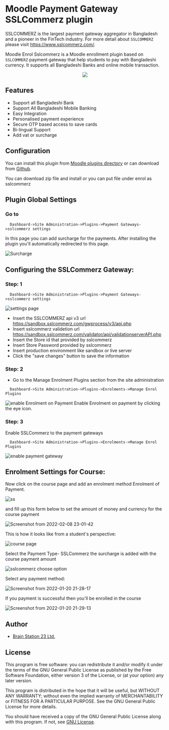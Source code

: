 # Moodle Payment Gateway SSLCommerz plugin

SSLCOMMERZ is the largest payment gateway aggregator in Bangladesh and a pioneer in the FinTech industry. For more detail about `SSLCOMMERZ` please visit https://www.sslcommerz.com/.

Moodle Enrol Sslcommerz is a Moodle enrollment plugin based on `SSLCOMMERZ` payment gateway that help students to pay with Bangladeshi currency. It supports all Bangladeshi Banks and online mobile transaction.

<p align="center">
<img src="https://i.imgur.com/QH1SUwO.jpg">
</p>

## Features
- Support all Bangladeshi Bank 
- Support All Bangladeshi Mobile Banking
- Easy Integration
- Personalised payment experience
- Secure OTP based access to save cards
- Bi-lingual Support
- Add vat or surcharge

## Configuration

You can install this plugin from [Moodle plugins directory](https://moodle.org/plugins) or can download from [Github](https://github.com/eLearning-BS23/paygw_sslcommerz).

You can download zip file and install or you can put file under enrol as sslcommerz

## Plugin Global Settings
### Go to 
```
  Dashboard->Site Administration->Plugins->Payment Gateways->sslcommerz settings
```
In this page you can add surcharge for the payments. After installing the plugin you'll automatically redirected to this page.

![Surcharge](https://user-images.githubusercontent.com/40598386/153025062-b3e23135-1441-4889-a7c8-e7ae6fdfa5b1.png)

## Configuring the SSLCommerz Gateway:
### Step: 1

```
  Dashboard->Site Administration->Plugins->Payment Gateways->sslcommerz settings
```

![settings page](https://user-images.githubusercontent.com/97436713/150731059-4900ac21-169a-4bae-a4ec-999b9ba8a719.png)

- Insert the SSLCOMMERZ api v3 url https://sandbox.sslcommerz.com/gwprocess/v3/api.php
- Insert sslcommerz validetion url https://sandbox.sslcommerz.com/validator/api/validationserverAPI.php
- Insert the Store id that provided by sslcommerz
- Insert Store Password provided by sslcommerz
- Insert production environment like sandbox or live server 
- Click the "save changes" button to save the information

### Step: 2 
- Go to the Manage Enrolment Plugins section from the site administration
```
  Dashboard->Site Administration->Plugins->Enrolments->Manage Enrol Plugins
```

![enable Enrolment on Payment](https://user-images.githubusercontent.com/97436713/150732364-f39bae07-d654-49fe-a2a1-d3015c707acc.png)
Enable Enrolment on payment by clicking the eye icon.

### Step: 3

Enable SSLCommerz to the payment gateways 

```
  Dashboard->Site Administration->Plugins->Enrolments->Manage Enrol Plugins
```

![enable payment gateway](https://user-images.githubusercontent.com/97436713/150734313-7c564f4a-0cbb-4efc-b29e-3058806a77b1.png)


## Enrolment Settings for Course: 

Now click on the course page and add an enrolment method Enrolment of Payment.

![ss](https://user-images.githubusercontent.com/40598386/153038411-0fa254ff-9578-4d2c-845d-7f25fb8958f3.png)

and fill up this form below to set the amount of money and currency for the course payment

![Screenshot from 2022-02-08 23-01-42](https://user-images.githubusercontent.com/40598386/153038786-be57e754-337e-4ed9-83d1-581c65a32c6b.png)

This is how it looks like from a student's perspective:

![course page](https://user-images.githubusercontent.com/97436713/150734644-1ee7a5c0-1e18-4e94-82a8-904f35b8acc4.png)

Select the Payment Type- SSLCommerz the surcharge is added with the course payment amount

![sslcommerz choose option](https://user-images.githubusercontent.com/97436713/150734426-96c6ae7e-f9b1-410f-a11f-a4453ccd3597.png)

Select any payment method:

![Screenshot from 2022-01-20 21-28-17](https://user-images.githubusercontent.com/97436713/150734465-7192e4e6-583a-4b19-b1b8-541f1a97167c.png)

If you payment is successful then you'll be enrolled in the course

![Screenshot from 2022-01-20 21-29-13](https://user-images.githubusercontent.com/97436713/150734685-5d3f1696-034c-498f-abf6-613f0d1ab4c7.png)

## Author
- [Brain Station 23 Ltd.](https://brainstation-23.com)

## License
This program is free software: you can redistribute it and/or modify it under the terms of the GNU General Public License as published by the Free Software Foundation, either version 3 of the License, or (at your option) any later version.

This program is distributed in the hope that it will be useful, but WITHOUT ANY WARRANTY; without even the implied warranty of MERCHANTABILITY or FITNESS FOR A PARTICULAR PURPOSE. See the GNU General Public License for more details.

You should have received a copy of the GNU General Public License along with this program. If not, see [GNU License](http://www.gnu.org/licenses/).
